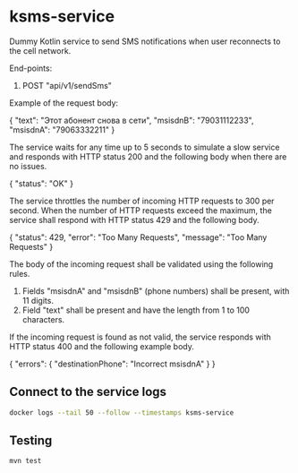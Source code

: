 # ksms-service

Dummy Kotlin service to send SMS notifications when user reconnects to the cell network.

End-points:

1. POST "api/v1/sendSms"

Example of the request body:

{
  "text": "Этот абонент снова в сети",
  "msisdnB": "79031112233", 
  "msisdnA": "79063332211"
}

The service waits for any time up to 5 seconds to simulate a slow service and responds with HTTP status 200 and the following body when there are no issues.

{
  "status": "OK"
}

The service throttles the number of incoming HTTP requests to 300 per second. When the number of HTTP requests exceed the maximum, the service shall respond with HTTP status 429 and the following body.

{ 
  "status": 429, 
  "error": "Too Many Requests", 
  "message": "Too Many Requests"
}

The body of the incoming request shall be validated using the following rules.

1. Fields "msisdnA" and "msisdnB" (phone numbers) shall be present, with 11 digits.
2. Field "text" shall be present and have the length from 1 to 100 characters.

If the incoming request is found as not valid, the service responds with HTTP status 400 and the following example body.

{
  "errors": {
    "destinationPhone": "Incorrect msisdnA"
  }
}

## Connect to the service logs

```bash
docker logs --tail 50 --follow --timestamps ksms-service
```

## Testing

```bash
mvn test
```
